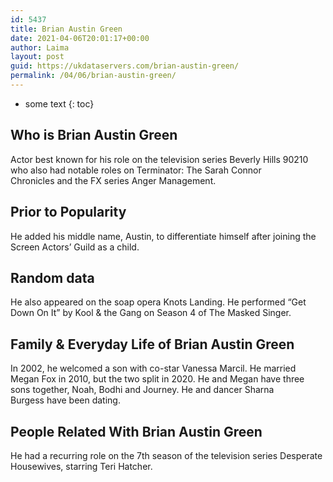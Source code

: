 ```yaml
---
id: 5437
title: Brian Austin Green
date: 2021-04-06T20:01:17+00:00
author: Laima
layout: post
guid: https://ukdataservers.com/brian-austin-green/
permalink: /04/06/brian-austin-green/
---
```


* some text
{: toc}


## Who is Brian Austin Green
                  
                  
                  
Actor best known for his role on the television series Beverly Hills 90210 who also had notable roles on Terminator: The Sarah Connor Chronicles and the FX series Anger Management.
                  
              
            
              
            
                
                
                
## Prior to Popularity
                  
                  
                  
He added his middle name, Austin, to differentiate himself after joining the Screen Actors&#8217; Guild as a child.
                  
              
            
              
            
                
                
                
## Random data
                  
                  
                  
He also appeared on the soap opera Knots Landing. He performed &#8220;Get Down On It&#8221; by Kool & the Gang on Season 4 of The Masked Singer.
                  
              
            
              
            
                
                
                
## Family & Everyday Life of Brian Austin Green
                  
                  
                  
In 2002, he welcomed a son with co-star Vanessa Marcil. He married Megan Fox in 2010, but the two split in 2020. He and Megan have three sons together, Noah, Bodhi and Journey. He and dancer Sharna Burgess have been dating.
                  
              
            
              
            
                
                
                
## People Related With Brian Austin Green
                  
                  
                  
He had a recurring role on the 7th season of the television series Desperate Housewives, starring Teri Hatcher.
                  
              
            
              
            
                
              
            
              
              
            
            
              
            
          
          
          